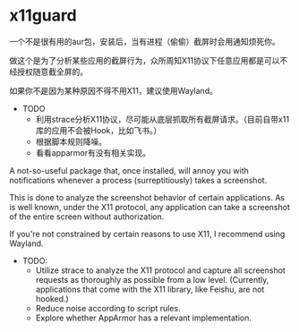 # x11guard

一个不是很有用的aur包，安装后，当有进程（偷偷）截屏时会用通知烦死你。

做这个是为了分析某些应用的截屏行为，众所周知X11协议下任意应用都是可以不经授权随意截全屏的。

如果你不是因为某种原因不得不用X11，建议使用Wayland。

- TODO
  - 利用strace分析X11协议，尽可能从底层抓取所有截屏请求。（目前自带x11库的应用不会被Hook，比如飞书。）
  - 根据脚本规则降噪。
  - 看看apparmor有没有相关实现。

A not-so-useful package that, once installed, will annoy you with notifications whenever a process (surreptitiously) takes a screenshot.

This is done to analyze the screenshot behavior of certain applications. As is well known, under the X11 protocol, any application can take a screenshot of the entire screen without authorization.

If you're not constrained by certain reasons to use X11, I recommend using Wayland.

- TODO:
  - Utilize strace to analyze the X11 protocol and capture all screenshot requests as thoroughly as possible from a low level. (Currently, applications that come with the X11 library, like Feishu, are not hooked.)
  - Reduce noise according to script rules.
  - Explore whether AppArmor has a relevant implementation.
